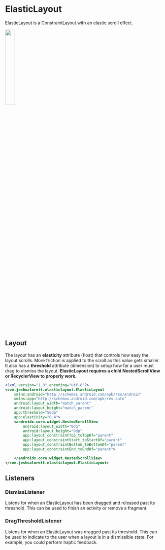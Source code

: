 # ElasticLayout

ElasticLayout is a ConstraintLayout with an elastic scroll effect.

<img src="./readme-assets/showcase.gif" width="25%"/>

## Layout

The layout has an **elasticity** attribute (float) that controls how easy the layout scrolls. More friction is applied to the scroll as this value gets smaller. It also has a **threshold** attribute (dimension) to setup how far a user must drag to dismiss the layout. **ElasticLayout requires a child NestedScrollView or RecyclerView to properly work.**

```xml
<?xml version="1.0" encoding="utf-8"?>
<com.joshualorett.elasticlayout.ElasticLayout
    xmlns:android="http://schemas.android.com/apk/res/android"
    xmlns:app="http://schemas.android.com/apk/res-auto"
    android:layout_width="match_parent"
    android:layout_height="match_parent"
    app:threshold="56dp"
    app:elasticity="0.4">
    <androidx.core.widget.NestedScrollView
        android:layout_width="0dp"
        android:layout_height="0dp"
        app:layout_constraintTop_toTopOf="parent"
        app:layout_constraintStart_toStartOf="parent"
        app:layout_constraintBottom_toBottomOf="parent"
        app:layout_constraintEnd_toEndOf="parent">

    </androidx.core.widget.NestedScrollView>
</com.joshualorett.elasticlayout.ElasticLayout>
```

## Listeners

### DismissListener

Listens for when an ElasticLayout has been dragged and released past its threshold. This can be used to finish an activity or remove a fragment.

### DragThresholdListener

Listens for when an ElasticLayout was dragged past its threshold. This can be used to indicate to the user when a layout is in a dismissible state. For example, you could perform haptic feedback.
